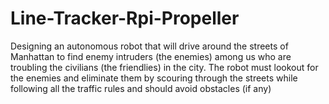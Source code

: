 # Line-Tracker-Rpi-Propeller
Designing an autonomous robot that will drive around the streets
of Manhattan to find enemy intruders (the enemies) among us who are troubling the civilians (the
friendlies) in the city. The robot must lookout for the enemies and eliminate them by scouring through
the streets while following all the traffic rules and should avoid obstacles (if any)
